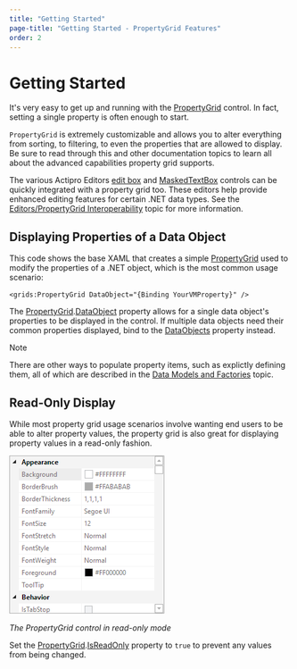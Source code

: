 ```yaml
---
title: "Getting Started"
page-title: "Getting Started - PropertyGrid Features"
order: 2
---
```

# Getting Started

It's very easy to get up and running with the [PropertyGrid](xref:ActiproSoftware.Windows.Controls.Grids.PropertyGrid) control.  In fact, setting a single property is often enough to start.

`PropertyGrid` is extremely customizable and allows you to alter everything from sorting, to filtering, to even the properties that are allowed to display.  Be sure to read through this and other documentation topics to learn all about the advanced capabilities property grid supports.

The various Actipro Editors [edit box](../../editors/editboxes/index.md) and [MaskedTextBox](../../editors/other-controls/maskedtextbox.md) controls can be quickly integrated with a property grid too.  These editors help provide enhanced editing features for certain .NET data types.  See the [Editors/PropertyGrid Interoperability](../../editors/interoperability/propertygrid.md) topic for more information.

## Displaying Properties of a Data Object

This code shows the base XAML that creates a simple [PropertyGrid](xref:ActiproSoftware.Windows.Controls.Grids.PropertyGrid) used to modify the properties of a .NET object, which is the most common usage scenario:

```xaml
<grids:PropertyGrid DataObject="{Binding YourVMProperty}" />
```

The [PropertyGrid](xref:ActiproSoftware.Windows.Controls.Grids.PropertyGrid).[DataObject](xref:ActiproSoftware.Windows.Controls.Grids.PropertyGrid.DataObject) property allows for a single data object's properties to be displayed in the control.  If multiple data objects need their common properties displayed, bind to the [DataObjects](xref:ActiproSoftware.Windows.Controls.Grids.PropertyGrid.DataObjects) property instead.

> [!NOTE]
> There are other ways to populate property items, such as explictly defining them, all of which are described in the [Data Models and Factories](data-models.md) topic.

## Read-Only Display

While most property grid usage scenarios involve wanting end users to be able to alter property values, the property grid is also great for displaying property values in a read-only fashion.

![Screenshot](../images/propertygrid-read-only.png)

*The PropertyGrid control in read-only mode*

Set the [PropertyGrid](xref:ActiproSoftware.Windows.Controls.Grids.PropertyGrid).[IsReadOnly](xref:ActiproSoftware.Windows.Controls.Grids.PropertyGrid.IsReadOnly) property to `true` to prevent any values from being changed.
